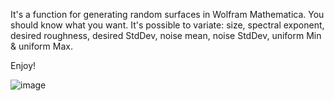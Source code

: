 It's a function for generating random surfaces in Wolfram Mathematica.
You should know what you want. It's possible to variate:
size, spectral exponent, desired roughness, desired StdDev, 
noise mean, noise StdDev, uniform Min & uniform Max.

Enjoy!

![image](https://github.com/user-attachments/assets/72927cbc-cbd1-4e62-87e1-07bf5b591cdb)
